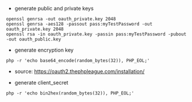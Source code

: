 * generate public and private keys
```
openssl genrsa -out oauth_private.key 2048
openssl genrsa -aes128 -passout pass:myTestPassword -out oauth_private.key 2048
openssl rsa -in oauth_private.key -passin pass:myTestPassword -pubout -out oauth_public.key
```
* generate encryption key
```
php -r 'echo base64_encode(random_bytes(32)), PHP_EOL;'
```

* source: https://oauth2.thephpleague.com/installation/

* generate client_secret

```
php -r 'echo bin2hex(random_bytes(32)), PHP_EOL;'
```

